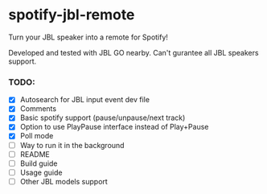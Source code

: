 # spotify-jbl-remote

Turn your JBL speaker into a remote for Spotify!

Developed and tested with JBL GO nearby. Can't gurantee all JBL speakers support.

### TODO:
- [x] Autosearch for JBL input event dev file
- [x] Comments
- [x] Basic spotify support (pause/unpause/next track)
- [x] Option to use PlayPause interface instead of Play+Pause
- [x] Poll mode
- [ ] Way to run it in the background
- [ ] README
- [ ] Build guide
- [ ] Usage guide
- [ ] Other JBL models support
